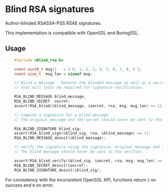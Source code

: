 # Blind RSA signatures

Author-blinded RSASSA-PSS RSAE signatures.

This implementation is compatible with OpenSSL and BoringSSL.

## Usage

```c
    #include <blind_rsa.h>

    const uint8_t msg[]   = { 0, 1, 2, 3, 4, 5, 6, 7, 8, 9 };
    const size_t  msg_len = sizeof msg;

    // Blind a message - Returns the blinded message as well as a secret,
    // that will later be required for signature verification.

    RSA_BLIND_MESSAGE blind_message;
    RSA_BLIND_SECRET  secret;
    assert(RSA_blind(&blind_message, &secret, rsa, msg, msg_len) == 1);

    // Compute a signature for a blind message.
    // The original message and the secret should never be sent to the signer.

    RSA_BLIND_SIGNATURE blind_sig;
    assert(RSA_blind_sign(&blind_sig, rsa, &blind_message) == 1);
    RSA_BLIND_MESSAGE_deinit(&blind_message);

    // Verify the signature using the signature, original message and secret.
    // The blind message should never be sent to the verifier.

    assert(RSA_blind_verify(&blind_sig, &secret, rsa, msg, msg_len) == 1);
    RSA_BLIND_SECRET_deinit(&secret);
    RSA_BLIND_SIGNATURE_deinit(&blind_sig);
```

For consistency with the inconsistent OpenSSL API, functions return `1` on success and `0` on error.
